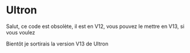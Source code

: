 # Ultron

Salut, ce code est obsolète, il est en V12, vous pouvez le mettre en V13, si vous voulez

Bientôt je sortirais la version V13 de Ultron
